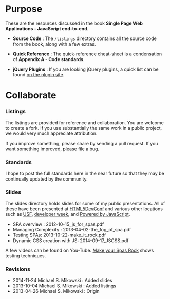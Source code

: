 # Purpose

These are the resources discussed in the book 
**Single Page Web Applications - JavaScript end-to-end**.

- **Source Code** : The `/listings` directory contains all the source code
from the book, along with a few extras.

- **Quick Reference** : The quick-reference cheat-sheet is a condensation of 
**Appendix A - Code standards**.

- **jQuery Plugins** : If you are looking jQuery plugins, a quick list can be found
[on the plugin site](http://plugins.jquery.com/?s=mikowskihttp://plugins.jquery.com/?s=mikowski).

# Collaborate

### Listings

The listings are provided for reference and collaboration.
You are welcome to create a fork. If you use substantially
the same work in a public project, we would very much appreciate
attribution.

If you improve something, please share by sending a pull request.
If you want something improved, please file a bug.

### Standards

I hope to post the full standards here in the near future so that
they may be continually updated by the community.

### Slides

The slides directory holds slides for some of my public presentations.  All of these
have been presented at [HTML5DevConf](http://html5devconf.com/) and various
other locations such as [USF](http://www.usfca.edu/), 
[developer week](http://developerweek.com/), and [Powered by
JavaScript](http://www.manning.com/poweredbyjavascript/).


- SPA overview : 2012-10-15\_js\_for\_spas.pdf
- Managing Complexity : 2013-04-02-the\_fog\_of\_spa.pdf
- Testing SPAs: 2013-10-22-make\_it\_rock.pdf
- Dynamic CSS creation with JS: 2014-09-17\_JSCSS.pdf

A few videos can be found on You-Tube.  [Make your Spas
Rock](https://www.youtube.com/watch?v=aoH0J6lL2w0) shows testing techniques.


### Revisions

- 2014-11-24 Michael S. Mikowski : Added slides
- 2013-10-04 Michael S. Mikowski : Added listings
- 2013-04-26 Michael S. Mikowski : Origin
